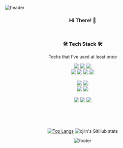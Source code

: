 <!-- ![header](https://capsule-render.vercel.app/api?type=waving&color=timeGradient&text=Welcome%&desc=Hello%20capsule%20render)
&animation=twinkling&fontSize=45&height=200) -->

![header](https://capsule-render.vercel.app/api?type=waving&color=timeGradient&text=Welcome&fontAlignY=40%&desc=Jiin's%20GitHub%20Profile&descAlign=65&descAlignY=55&animation=twinkling&fontSize=84&height=245)


<div align=center>
     <h3> Hi There! 👋 </h3>
<!--       <a href="mailto:cpwls0114@gmail.com" target="_blank"><img src="https://img.shields.io/badge/Gmail-EA4335?style=for-the-badge&logo=Gmail&logoColor=white">
       <a href="mailto:cpwls0114@gmail.com" target="_blank"><img src="https://img.shields.io/badge/notion-000000?style=for-the-badge&logo=notion&logoColor=white">           -->
<!-- 
<br> -->
<br>

<h3 align="center">🛠️ Tech Stack 🛠️</h3>

 Techs that I've used at least once
          <br>
<div align=center> 

<img src="https://img.shields.io/badge/JAVA-007396?style=for-the-badge&logo=java&logoColor=white">
  <img src="https://img.shields.io/badge/python-3776AB?style=for-the-badge&logo=python&logoColor=white"> 
    <img src="https://img.shields.io/badge/springboot-6DB33F?style=for-the-badge&logo=springboot&logoColor=white">
   <br>
 
  <img src="https://img.shields.io/badge/html5-E34F26?style=for-the-badge&logo=html5&logoColor=white"> 
  <img src="https://img.shields.io/badge/css-1572B6?style=for-the-badge&logo=css3&logoColor=white"> 
  <img src="https://img.shields.io/badge/javascript-F7DF1E?style=for-the-badge&logo=javascript&logoColor=black"> 
      <img src="https://img.shields.io/badge/react-61DAFB?style=for-the-badge&logo=react&logoColor=black"> 
  <br>


<!--       <img src="https://img.shields.io/badge/react Native-61DAFB?style=for-the-badge&logo=react&logoColor=black">  -->

  <br>

  <img src="https://img.shields.io/badge/oracle-F80000?style=for-the-badge&logo=oracle&logoColor=white"> 
  <img src="https://img.shields.io/badge/mysql-4479A1?style=for-the-badge&logo=mysql&logoColor=white"> 
 
  <br>

  <img src="https://img.shields.io/badge/IntelliJ-000000?style=for-the-badge&logo=IntelliJ IDEA&logoColor=white"> 
  <img src="https://img.shields.io/badge/Visual Studio Code-007ACC?style=for-the-badge&logo=visualstudiocode&logoColor=white">
  <br>
  <br>
   <img src="https://img.shields.io/badge/firebase-FFCA28?style=for-the-badge&logo=firebase&logoColor=white">
      <img src="https://img.shields.io/badge/AWS-FF9900?style=for-the-badge&logo=Amazon AWS&logoColor=white">
    <img src="https://img.shields.io/badge/github-181717?style=for-the-badge&logo=github&logoColor=white">
<!--         <img src="https://img.shields.io/badge/git-F05032?style=for-the-badge&logo=git&logoColor=white"> -->
  <br>
     



<br> 
  <br>
  <br>
 
  </div>
  <br>


  <div align="center">

[![Top Langs](https://github-readme-stats.vercel.app/api/top-langs/?username=cjiin&layout=compact&theme=buefy)](https://github.com/delay-100/github-readme-stats)  ![cjiin's GitHub stats](https://github-readme-stats.vercel.app/api?username=cjiin&show_icons=true&theme=buefy) 
  </div>

![footer](https://capsule-render.vercel.app/api?type=waving&color=auto&height=100&section=footer)
  
